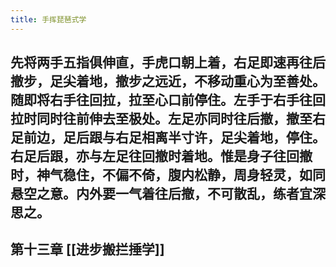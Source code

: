 ```yaml
---
title: 手挥琵琶式学
---
```


## 先将两手五指俱伸直，手虎口朝上着，右足即速再往后撤步，足尖着地，撤步之远近，不移动重心为至善处。随即将右手往回拉，拉至心口前停住。左手于右手往回拉时同时往前伸去至极处。左足亦同时往后撤，撤至右足前边，足后跟与右足相离半寸许，足尖着地，停住。右足后跟，亦与左足往回撤时着地。惟是身子往回撤时，神气稳住，不偏不倚，腹内松静，周身轻灵，如同悬空之意。内外要一气着往后撤，不可散乱，练者宜深思之。

## 第十三章 [[进步搬拦捶学]]
